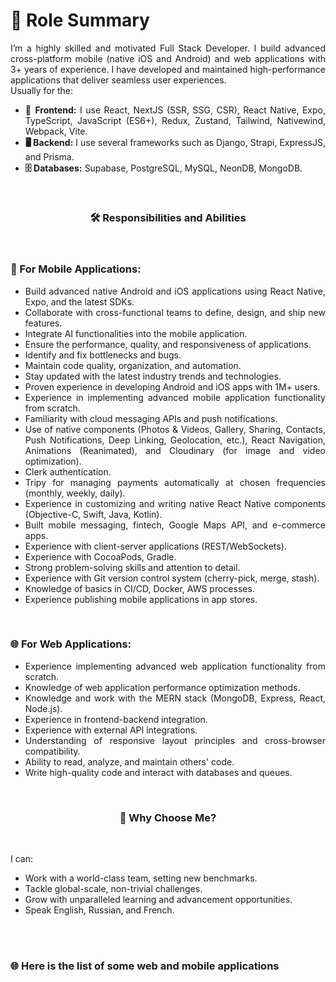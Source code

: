 <h1 align="start">
  <b>🎯 Role Summary </b>
</h1>
<p align="justify">
I’m a highly skilled and motivated Full Stack Developer. I build advanced cross-platform mobile (native iOS and Android) and web applications with 3+ years of experience. I have developed and maintained high-performance applications that deliver seamless user experiences. <br /> 
Usually for the:
</p> 
<ul align="justify">
  <li><b>📲 Frontend:</b> I use React, NextJS (SSR, SSG, CSR), React Native, Expo, TypeScript, JavaScript (ES6+), Redux, Zustand, Tailwind, Nativewind, Webpack, Vite.</li>
  <li><b>🖥️ Backend:</b> I use several frameworks such as Django, Strapi, ExpressJS, and Prisma.</li>
  <li><b>🗄️ Databases:</b> Supabase, PostgreSQL, MySQL, NeonDB, MongoDB.</li>
</ul><br />

<h3 align="center">
  <b>🛠️ Responsibilities and Abilities</b>
</h3><br />

<h3 align="start">
  <b>📱 For Mobile Applications:</b>
</h3>
<ul align="justify">
  <li>Build advanced native Android and iOS applications using React Native, Expo, and the latest SDKs.</li>
  <li>Collaborate with cross-functional teams to define, design, and ship new features.</li>
  <li>Integrate AI functionalities into the mobile application.</li>
  <li>Ensure the performance, quality, and responsiveness of applications.</li>
  <li>Identify and fix bottlenecks and bugs.</li>
  <li>Maintain code quality, organization, and automation.</li>
  <li>Stay updated with the latest industry trends and technologies.</li>
  <li>Proven experience in developing Android and iOS apps with 1M+ users.</li>
  <li>Experience in implementing advanced mobile application functionality from scratch.</li>
  <li>Familiarity with cloud messaging APIs and push notifications.</li>
  <li>Use of native components (Photos & Videos, Gallery, Sharing, Contacts, Push Notifications, Deep Linking, Geolocation, etc.), React Navigation, Animations (Reanimated), and Cloudinary (for image and video optimization).</li>
  <li>Clerk authentication.</li>
  <li>Tripy for managing payments automatically at chosen frequencies (monthly, weekly, daily).</li>
  <li>Experience in customizing and writing native React Native components (Objective-C, Swift, Java, Kotlin).</li>
  <li>Built mobile messaging, fintech, Google Maps API, and e-commerce apps.</li>
  <li>Experience with client-server applications (REST/WebSockets).</li>
  <li>Experience with CocoaPods, Gradle.</li>
  <li>Strong problem-solving skills and attention to detail.</li>
  <li>Experience with Git version control system (cherry-pick, merge, stash).</li>
  <li>Knowledge of basics in CI/CD, Docker, AWS processes.</li>
  <li>Experience publishing mobile applications in app stores.</li>
</ul><br />

<h3 align="start">
  <b>🌐 For Web Applications:</b>
</h3>
<ul align="justify">
  <li>Experience implementing advanced web application functionality from scratch.</li>
  <li>Knowledge of web application performance optimization methods.</li>
  <li>Knowledge and work with the MERN stack (MongoDB, Express, React, Node.js).</li>
  <li>Experience in frontend-backend integration.</li>
  <li>Experience with external API integrations.</li>
  <li>Understanding of responsive layout principles and cross-browser compatibility.</li>
  <li>Ability to read, analyze, and maintain others' code.</li>
  <li>Write high-quality code and interact with databases and queues.</li>
</ul><br />

<h3 align="center">
  <b>🌟 Why Choose Me?</b>
</h3><br />
<p align="justify">I can:</p>
<ul align="justify">
  <li>Work with a world-class team, setting new benchmarks.</li>
  <li>Tackle global-scale, non-trivial challenges.</li>
  <li>Grow with unparalleled learning and advancement opportunities.</li>
  <li>Speak English, Russian, and French.</li>
</ul><br /><br />

<h3 align="start">
  <b>🌐 Here is the list of some web and mobile applications</b>
</h3>
